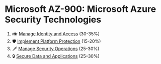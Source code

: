 # Microsoft AZ-900: Microsoft Azure Security Technologies

1. 👪 [Manage Identity and Access](az-500-part1.md) (30-35%)
2. 🛡️ [Implement Platform Protection](az-500-part2.md) (15-20%)
3. 🗡️ [Manage Security Operations](az-500-part3.md) (25-30%)
4. 🔒 [Secure Data and Applications](az-500-part4.md) (25–30%)
